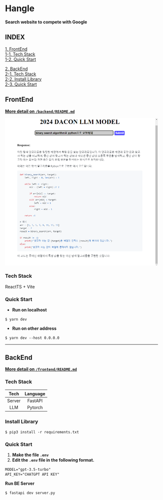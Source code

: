 # Hangle
**Search website to compete with Google**

## **INDEX**
[1. FrontEnd](#frontend)  
[1-1. Tech Stack](#tech-stack)  
[1-2. Quick Start](#quick-start)  

[2. BackEnd](#backend)  
[2-1. Tech Stack](#tech-stack-1)  
[2-2. Install Library](#install-library)  
[2-3. Quick Start](#quick-start-1)  

## FrontEnd
<u>**More detail on `/backend/README.md`**</u> 

![frontend image](./img/image.png)

### Tech Stack
ReactTS + Vite

### Quick Start
- **Run on localhost**
```console
$ yarn dev
```

- **Run on other address**
```console
$ yarn dev --host 0.0.0.0
```

---
## BackEnd
<u>**More detail on `/frontend/README.md`**</u>

### Tech Stack
| Tech | Language |
|:--:|:--:|
| Server | FastAPI |
| LLM | Pytorch |

### Install Library
```console
$ pip3 install -r requirements.txt
```

### Quick Start
1. **Make the file `.env`**
2. **Edit the `.env` file in the following format.**
```
MODEL="gpt-3.5-turbo"
API_KEY="CHATGPT API KEY"
```

**Run BE Server**
```console
$ fastapi dev server.py
```